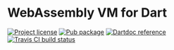 WebAssembly VM for Dart
=======================

[![Project license](https://img.shields.io/badge/license-Public%20Domain-blue.svg)](https://unlicense.org)
[![Pub package](https://img.shields.io/pub/v/wasm.svg)](https://pub.dartlang.org/packages/wasm)
[![Dartdoc reference](https://img.shields.io/badge/dartdoc-reference-blue.svg)](https://pub.dartlang.org/documentation/wasm/latest/)
[![Travis CI build status](https://img.shields.io/travis/drydart/wasm.dart/master.svg)](https://travis-ci.org/drydart/wasm.dart)
